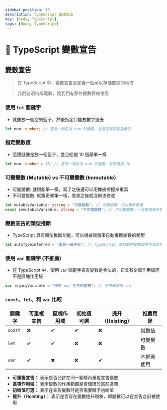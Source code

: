```yaml
---
sidebar_position: 10
description: TypeScript 基礎語法
key: [Node, TypeScript]
tags: [Node, TypeScript]
---
```


# 🪿 TypeScript 變數宣告

## 變數宣告

> 在 TypeScript 中，變數宣告是定義一個可以存儲數據的地方
>
> 我們必須告訴電腦，說我們有那些變數要被使用

### 使用 `let` 關鍵字

- 就像放一個空的籃子，然後指定只能放數字進去

```typescript
let num: number; // 宣告一個名為 num 的變數，並指定其類型為數字
```

### 指定變數值

- 這邊就像是放一個籃子，並且給他 10 個蘋果一樣

```typescript
let num: number = 10; // 宣告一個名為 num 的變數，並賦值為 10
```

### 可變變數 (Mutable) vs 不可變變數 (Immutable)

- 可變變數: 就跟鉛筆一樣，寫了之後還可以用橡皮擦擦掉重寫
- 不可變變數: 就跟奇異筆一樣，塗黑之後就沒辦法修改

```typescript
let mutableVariable: string = "可變變數"; // 可變變數，可以重新賦值
const immutableVariable: string = "不可變變數"; // 不可變變數，一旦賦值後不能再更改
```

### 變數宣告的類型推斷

- TypeScript 具有類型推斷功能，可以根據賦值來自動推斷變數的類型

```typescript
let autoTypeInferred = "這是一個字串"; // TypeScript 會自動將變數設為字串型別
```

### 使用 `var` 關鍵字 (不推薦)

- 在 TypeScript 中，使用 `var` 關鍵字宣告變數是合法的，它具有全域作用域而不是區塊作用域

```typescript
var legacyVariable = "使用 var 宣告的變數"; // 不推薦使用 var
```

### `const`、`let`、和 `var` 比較

|  關鍵字 | 可重複宣告 | 區塊作用域 | 初始值可選 | 提升（Hoisting） | 推薦用途 |
|-------|------------|----------|-----------|-----------------|----------|
| `const` | ❌          | ✔        | ✔         | ❌              | 常數值    |
| `let`   | ✔          | ✔        | ❌         | ❌              | 可變變數  |
| `var`   | ✔          | ✖        | ❌         | ✔              | 不推薦使用 |

- **可重複宣告：** 表示是否允許在同一範疇內重複宣告變數
- **區塊作用域：** 表示變數的作用範圍是否僅限於當前區塊
- **初始值可選：** 表示在宣告變數時是否需要賦予初始值
- **提升（Hoisting）：** 表示是否存在變數提升現象，即變數可以在宣告之前被使用
